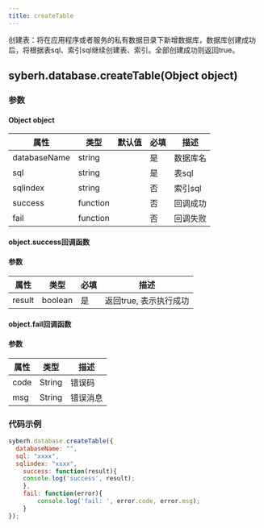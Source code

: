 ```yaml
---
title: createTable
---
```



创建表：将在应用程序或者服务的私有数据目录下新增数据库，数据库创建成功后，将根据表sql、索引sql继续创建表、索引。全部创建成功则返回true。


## syberh.database.createTable(Object object)
### **参数**
#### Object object
| 属性     | 类型   | 默认值  |  必填 | 描述                         |
| ---------- | ------- | -------- | ---------------- | ----------------------------------|
| databaseName | string |        | 是       | 数据库名                           |
| sql | string |        | 是       | 表sql                           |
| sqlindex | string |        | 否       | 索引sql                           |
| success | function |        | 否       | 回调成功                    |
| fail   | function |        | 否       | 回调失败                    |

#### object.success回调函数
#### 参数
| 属性     | 类型    | 必填 | 描述                     |
| ---------- | ------- | -------- | ---------------------- |
| result | boolean  | 是     | 返回true, 表示执行成功  |

#### object.fail回调函数
#### 参数
| 属性 | 类型   | 描述     |
| ---- | ------ | -------- |
| code | String | 错误码   |
| msg  | String | 错误消息 |



### **代码示例**
``` javascript
syberh.database.createTable({
  databaseName: "",
  sql: "xxxx",
  sqlindex: "xxxx",
	success: function(result){
    console.log('success', result);  
	},
	fail: function(error){
		console.log('fail: ', error.code, error.msg);
	}
});
```
